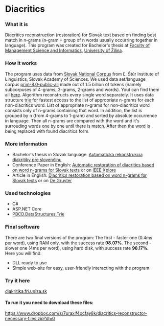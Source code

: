 # Diacritics

### What it is
Diacritics reconstruction (restoration) for Slovak text based on finding best match in n-grams (n-gram = group of n words usually occurring together in language). 
This program was created for Bachelor's thesis at [Faculty of Management Science and Informatics](https://www.fri.uniza.sk/en/), [University of Žilina](https://www.uniza.sk/index.php/en/). 

### How it works
The program uses data from [Slovak National Corpus](https://korpus.sk/index_en.html) from Ľ. Štúr Institute of Linguistics, Slovak Academy of Sciences. We used data set/language corpus [prim-8.0-public-all](https://korpus.sk/prim(2d)8(2e)0_en.html) made out of 1.5 billion of tokens (namely subcorpuses of 4-grams, 3-grams, 2-grams and words). Yout can find them all [here](https://korpus.sk/files/prim-8.0/).
Algorithm reconstructs every single word separately. It uses data structure [trie](https://en.wikipedia.org/wiki/Trie) for fastest access to the list of appropriate n-grams for each non-diacritics word. List of appropriate n-grams for non-diacritics word consists only of n-grams containing that word. In addition, the list is grouped by n (from 4-grams to 1-gram) and sorted by absolute occurrence in language. Then all n-grams are compared with the word and it's surrouding words one by one until there is match. After then the word is being replaced with found diacritics form.

### More information
- Bachelor's thesis in Slovak language: [Automatická rekonštrukcia diakritiky pre slovenčinu](https://opac.crzp.sk/?fn=detailBiblioForm&sid=BCA102CB6C4CA54D4AE7A475C35B&seo=CRZP-detail-kniha)
- Conference Paper in English: [Automatic restoration of diacritics based on word n-grams for Slovak texts](https://www.researchgate.net/publication/342255712_Automatic_restoration_of_diacritics_based_on_word_n-grams_for_Slovak_texts) or on [IEEE Xplore](https://ieeexplore.ieee.org/document/9119328)
- Article in English: [Diacritics restoration based on word n-grams for Slovak texts](https://www.researchgate.net/publication/349351309_Diacritics_restoration_based_on_word_n-grams_for_Slovak_texts) or on [De Gruyter](https://www.degruyter.com/document/doi/10.1515/comp-2020-0143/html)

### Used technologies
- C#
- ASP.NET Core
- [PBCD.DataStructures.Trie](https://www.nuget.org/packages/PBCD.DataStructures.Trie/)

### Final software
There are two final versions of the program: 
The first - faster one (0.4ms per word), using RAM only, with the success rate **98.07%**.
The second - slower one (4ms per word), using hard disk, with success rate **98.17%**.
Here you will find:
- DLL ready to use
- Simple web-site for easy, user-friendly interacting with the program

### Try it here
[diakritika.fri.uniza.sk](http://diakritika.fri.uniza.sk/)

#### To run it you need to download these files:
https://www.dropbox.com/s/7uraxif4ocfay8k/diacritics-reconstructor-necessary-files.zip?dl=0
